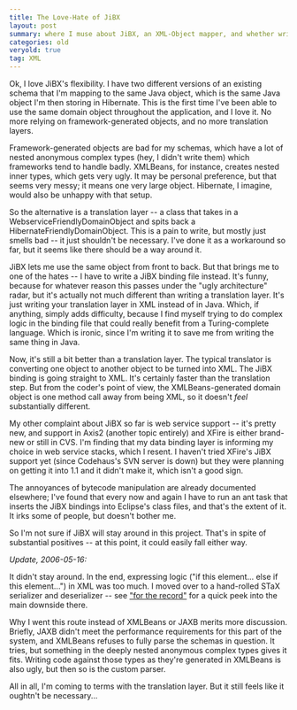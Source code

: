 ```yaml
---
title: The Love-Hate of JiBX
layout: post 
summary: where I muse about JiBX, an XML-Object mapper, and whether writing binding files is any better than writing translation layers
categories: old
veryold: true
tag: XML
---
```


Ok, I love JiBX's flexibility.  I have two different versions of an existing schema that I'm mapping to the same Java object, which is the same Java object I'm then storing in Hibernate.  This is the first time I've been able to use the same domain object throughout the application, and I love it.  No more relying on framework-generated objects, and no more translation layers.

Framework-generated objects are bad for my schemas, which have a lot of nested anonymous complex types (hey, I didn't write them) which frameworks tend to handle badly.  XMLBeans, for instance, creates nested inner types, which gets very ugly.  It may be personal preference, but that seems very messy; it means one very large object. Hibernate, I imagine, would also be unhappy with that setup. 

So the alternative is a translation layer -- a class that takes in a WebserviceFriendlyDomainObject and spits back a HibernateFriendlyDomainObject. This is a pain to write, but mostly just smells bad -- it just shouldn't be necessary.  I've done it as a workaround so far, but it seems like there should be a way around it.

JiBX lets me use the same object from front to back. But that brings me to one of the hates -- I have to write a JiBX binding file instead.  It's funny, because for whatever reason this passes under the "ugly architecture" radar, but it's actually not much different than writing a translation layer. It's just writing your translation layer in XML instead of in Java. Which, if anything, simply adds difficulty, because I find myself trying to do complex logic in the binding file that could really benefit from a Turing-complete language. Which is ironic, since I'm writing it to save me from writing the same thing in Java. 

Now, it's still a bit better than a translation layer. The typical translator is converting one object to another object to be turned into XML. The JiBX binding is going straight to XML. It's certainly faster than the translation step. But from the coder's point of view, the XMLBeans-generated domain object is one method call away from being XML, so it doesn't <i>feel</i> substantially different.

My other complaint about JiBX so far is web service support -- it's pretty new, and support in Axis2 (another topic entirely) and XFire is either brand-new or still in CVS.  I'm finding that my data binding layer is informing my choice in web service stacks, which I resent.  I haven't tried XFire's JiBX support yet (since Codehaus's SVN server is down) but they were planning on getting it into 1.1 and it didn't make it, which isn't a good sign. 

The annoyances of bytecode manipulation are already documented elsewhere; I've found that every now and again I have to run an ant task that inserts the JiBX bindings into Eclipse's class files, and that's the extent of it. It irks some of people, but doesn't bother me. 

So I'm not sure if JiBX will stay around in this project. That's in spite of substantial positives -- at this point, it could easily fall either way. 

<i>Update, 2006-05-16:</i>

It didn't stay around. In the end, expressing logic ("if this element... else if this element...") in XML was too much. I moved over to a hand-rolled STaX serializer and deserializer -- see ["for the record"](/2006/05/16/for-the-record.html) for a quick peek into the main downside there. 

Why I went this route instead of XMLBeans or JAXB merits more discussion.  Briefly, JAXB didn't meet the performance requirements for this part of the system, and XMLBeans refuses to fully parse the schemas in question. It tries, but something in the deeply nested anonymous complex types gives it fits.  Writing code against those types as they're generated in XMLBeans is also ugly, but then so is the custom parser. 

All in all, I'm coming to terms with the translation layer. But it still feels like it oughtn't be necessary...  
